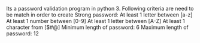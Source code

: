 Its a password validation program in python 3. Following criteria are need to be match in order to create Strong password:
At least 1 letter between [a-z]
At least 1 number between [0-9]
At least 1 letter between [A-Z]
At least 1 character from [$#@]
Minimum length of password: 6
Maximum length of password: 12
